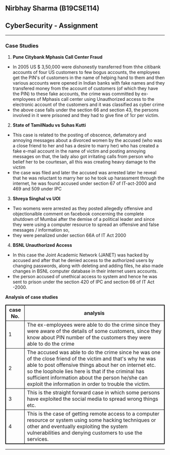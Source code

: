 ## Nirbhay Sharma (B19CSE114)
## CyberSecurity - Assignment

---

### **Case Studies**

1. **Pune Citybank Mphasis Call Center Fraud**

- In 2005 US $ 3,50,000 were dishonestly transferred from thhe citibank accounts of four US customers to few bogus accounts, the employees get the PIN's of customers in the name of helping hand to them and then various accounts were opened in Indian banks with fake names and they transfered money from the account of customers (of which they have the PIN) to these fake accounts, the crime was committed by ex-employees of Mphasis call center using Unauthorized access to the electronic account of the customers and it was classified as cyber crime
- the above case falls under the section 66 and section 43, the persons involved in it were prisoned and they had to give fine of 1cr per victim.

2. **State of TamilNadu vs Suhas Kutti**

- This case is related to the posting of obscence, defamatory and annoying messages about a divorced women by the accused (who was a close friend to her and has a desire to marry her) who has created a fake e-mail account in the name of victim and posting annoying messages on that, the lady also got irritating calls from person who belief her to be courtesan, all this was creating heavy damage to the victim
- the case was filed and later the accused was arrested later he reveal that he was reluctant to marry her so he took up harassment through the internet, he was found accused under section 67 of IT-act-2000 and 469 and 509 under IPC 

3. **Shreya Singhal vs UOI**

- Two womens were arrested as they posted allegedly offensive and objectionalble comment on facebook concerning the complete shutdown of Mumbai after the demise of a political leader and since they were using a computer resource to spread an offensive and false messages / information so,
- they were penalized under section 66A of IT Act 2000 

4. **BSNL Unauthorized Access**

- In this case the Joint Academic Network (JANET) was hacked by accused and after that he denied access to the authorized users by changing passwords, along with deleting and adding files, he also made changes in BSNL computer database in their internet users accounts.
- the person accused of unethical access to system and hence he was sent to prison under the section 420 of IPC and section 66 of IT Act -2000.

**Analysis of case studies**

|case No.|analysis|
|---|---|
|1|The ex-employees were able to do the crime since they were aware of the details of some customers, since they know about PIN number of the customers they were able to do the crime|
|2|The accused was able to do the crime since he was one of the close friend of the victim and that's why he was able to post offensive things about her on internet etc. so the loophole lies here is that if the criminal has sufficient information about the person he/she can exploit the information in order to trouble the victim.|
|3|This is the straight forward case in which some persons have exploited the social media to spread wrong things etc.|
|4|This is the case of getting remote access to a computer resource or system using some hacking techniques or other and eventually exploiting the system vulnerabilities and denying customers to use the services.|

---

<style> 

table, th, td {
  border: 0.1px solid black;
  border-collapse: collapse;
}

</style>

<script type="text/javascript" src="http://cdn.mathjax.org/mathjax/latest/MathJax.js?config=TeX-AMS-MML_HTMLorMML"></script>
<script type="text/x-mathjax-config">
    MathJax.Hub.Config({ tex2jax: {inlineMath: [['$', '$']]}, messageStyle: "none" });
</script>